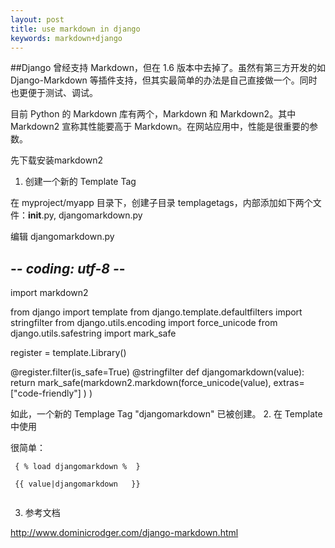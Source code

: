 ```yaml
---
layout: post
title: use markdown in django
keywords: markdown+django
---
```

##Django 曾经支持 Markdown，但在 1.6 版本中去掉了。虽然有第三方开发的如 Django-Markdown 等插件支持，但其实最简单的办法是自己直接做一个。同时也更便于测试、调试。

  目前 Python 的 Markdown 库有两个，Markdown 和 Markdown2。其中 Markdown2 宣称其性能要高于 Markdown。在网站应用中，性能是很重要的参数。

先下载安装markdown2 

1. 创建一个新的 Template Tag

在 myproject/myapp 目录下，创建子目录 templagetags，内部添加如下两个文件：__init__.py, djangomarkdown.py

编辑 djangomarkdown.py

## -*- coding: utf-8 -*-

import markdown2

from django import template
from django.template.defaultfilters import stringfilter
from django.utils.encoding import force_unicode
from django.utils.safestring import mark_safe

register = template.Library()

@register.filter(is_safe=True)
@stringfilter
def djangomarkdown(value):
    return mark_safe(markdown2.markdown(force_unicode(value),
                                        extras=["code-friendly"]
                                        )
                     )

如此，一个新的 Templage Tag "djangomarkdown" 已被创建。
2. 在 Template 中使用

很简单：

   ``` 
    { % load djangomarkdown %  }
    
    {{ value|djangomarkdown   }}
    
  ```
3. 参考文档

http://www.dominicrodger.com/django-markdown.html
